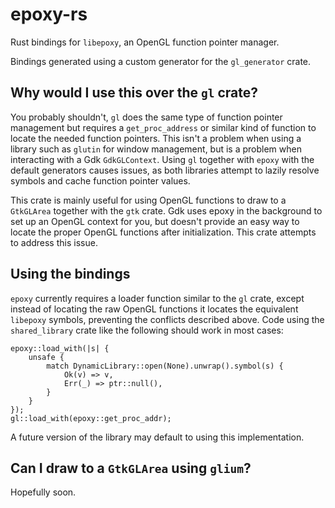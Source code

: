 # epoxy-rs

Rust bindings for `libepoxy`, an OpenGL function pointer manager.

Bindings generated using a custom generator for the `gl_generator` crate.

## Why would I use this over the `gl` crate?

You probably shouldn't, `gl` does the same type of function pointer management
but requires a `get_proc_address` or similar kind of function to locate the
needed function pointers. This isn't a problem when using a library such as
`glutin` for window management, but is a problem when interacting with a Gdk
`GdkGLContext`. Using `gl` together with `epoxy` with the default generators
causes issues, as both libraries attempt to lazily resolve symbols and cache
function pointer values.

This crate is mainly useful for using OpenGL functions to draw to a `GtkGLArea`
together with the `gtk` crate. Gdk uses epoxy in the background to set up an
OpenGL context for you, but doesn't provide an easy way to locate the proper
OpenGL functions after initialization. This crate attempts to address this
issue.

## Using the bindings

`epoxy` currently requires a loader function similar to the `gl` crate, except
instead of locating the raw OpenGL functions it locates the equivalent
`libepoxy` symbols, preventing the conflicts described above. Code using the
`shared_library` crate like the following should work in most cases:

```
epoxy::load_with(|s| {
    unsafe {
        match DynamicLibrary::open(None).unwrap().symbol(s) {
            Ok(v) => v,
            Err(_) => ptr::null(),
        }
    }
});
gl::load_with(epoxy::get_proc_addr);
```

A future version of the library may default to using this implementation.

## Can I draw to a `GtkGLArea` using `glium`?

Hopefully soon.
